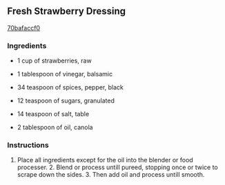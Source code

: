 ## Fresh Strawberry Dressing

[70bafaccf0](http://www.food.com/recipe/fresh-strawberry-dressing-390640)

### Ingredients

 - 1 cup of strawberries, raw

 - 1 tablespoon of vinegar, balsamic

 - 34 teaspoon of spices, pepper, black

 - 12 teaspoon of sugars, granulated

 - 14 teaspoon of salt, table

 - 2 tablespoon of oil, canola

### Instructions

1. Place all ingredients except for the oil into the blender or food processer. 2. Blend or process untill pureed, stopping once or twice to scrape down the sides. 3. Then add oil and process untill smooth.